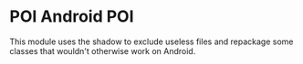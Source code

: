 # POI Android POI

This module uses the shadow to exclude useless files and repackage some classes that wouldn't
otherwise work on Android.
